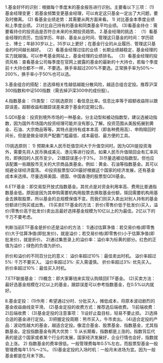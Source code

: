 1.基金好坏的识别：根据每个季度末的基金报告进行识别。主要看以下三项：
	(1)基金经理变更：若基金频繁变更基金经理，可以肯定这只基金一定出了大问题，要及时撤离。
	(2) 看基金业绩走势：其需要从两方面来看。
		1) 对比基金本季度业绩和上季度业绩。
		2)对比自己持有的基金和同类基金平均业绩。
	(3)看基金持仓：需要看持仓的投资品是否符合未来的长期投资趋势。
2.基金经理的挑选：
	（1）看基金经理的资历，包括学历、年龄、基金从业时间、管理这只基金的时间：学历硕士、博士；年龄30岁以上，35岁以上更好；在基金行业的从业履历、管理这只基金的时间越长越好。
	（2）看基金经理过往的业绩：长期业绩越稳定，基金经理的实力就越强。可以参考基金网站上，基金经理的业绩排名。
	（3）看基金经理的投资风格：查看基金公司每季度在官网上披露的基金的最新的十大持仓，若每个季度前十大持仓都不一样，不要选。换手率超过200%不要选。正常换手率为50%～200%，换手率小于50%也可以选。

3.基金组合的搭配：总选择相关性越低越能分散风险，越适合组合定投。推荐沪深300指数和中证500指数（需去掉沪深300中的成份股）。


4.指数基金：
(1)类型：
(2)挑选原则：看信息比率。信息比率等于超额收益除以跟踪误差。超额收益和跟踪误差来源于基金的定期公告。

5.QDII基金：投资到境外市场的一种基金。分主动型和被动指数型，建议选被动指数，因为国外市场国内投资经理可能并没有那么了解。投资范围从美股拓展到黄金、石油、大宗商品等等。其特点是持有成本本高（即各种费用高）、申购赎回时间长，但是是做全球资产配置门槛最低、成本最低、最方便的工具。

(1)挑选原则：
     1) 预期未来人民币贬值空间大于升值空间时。因为QDII是投资海外，需要先将人民币换成美元、港元等进行投资。如果人民币升值赎回会有汇率风险，即换回的人民币变少。
     2)跟踪误差小于3%。
     3)尽量选被动指数型。但也应该配置一些跟股市无关的大宗商品类基金。例如：黄金、石油等指数基金。其可以规避全球经济震荡。
     4)投资股票型QDII最好根据这个国家的经济发展，还有基金成本来选择。尽量选择美国、德国、中国香港的股票型QDII基金。

6.ETF基金：即交易型开放式指数基金。其优点是对资金利用率高、费用比普通指数基金低。原因是因为其申购需要机构用股票去换取基金份额，赎回需要机构用基金去换取股票，所以基金的总规模保值不变。而我们则买入卖出对别人持有的基金份额进行购买或出售。
(1)买卖ETF基金的方法：折价(零售价低于批发价)买入，溢价(零售价高于批发价)卖出且最好选择基金规模为10亿以上的为最佳。2亿以下的千万不要考虑。

判断当前ETF基金是折价还是溢价的方法：
1)通过估算净值：若交易价格(即零售价)大于估算净值(即批发价)，就是溢价；若交易价格(即零售价)小于估算净值(即批发价)，就是折价。
2)通过集思录上的溢价率：溢价率为标黄的部分。红色的正值为溢价；绿色的负值为折价。

折价和溢价的不同百分比的意义：
溢价率超过10%：最佳卖出时机。
溢价率超过5%:  千万不要买入。
溢价率超过3%:  买入需谨慎。
折价率超过3%:  优先买入。
折价率超过10%：最佳买入时机。

7.ETF联接基金：
(1)概念：即大家筹钱来实现认购赎回ETF基金。
(2)买卖方法：最好选基金规模在2亿以上的基金，跟踪误差可以参考指数基金，在0.5%以内就好。


8.基金定投：
(1)作用：希望通过分时、分批买入，摊低成本，将原本波动剧烈的基金收益曲线变平滑。
(2)基金定投的收费方式：推荐选后端收费。
      1)前端收费：
      2)后端收费：
(3)基金定投的注意事项：
      1)设好止盈目标，轻易不要止损。
      2)选择合适的基金进行定投。
      3)把握定投周期：熊市买入，牛市卖出。
(4)适合定投的产品：波动性越大的基金，越适合定投。像混合基金、股票基金、指数基金，尤其指数基金。定投指数基金有两大优势：
      1) 从长期看，指数都是上涨的。指数背后代表的是这个国家或者某个行业的发展，国家经济发展好，企业行情也会好，指数就会上涨。
      2) 指数基金的费率很低。一般管理费每年0.5%左右，而股票型基金一般管理费每年1.5%～2%。
 (5)基金定投的入场时机：一般月末进场为宜。因为一般基金都是在月末下跌。